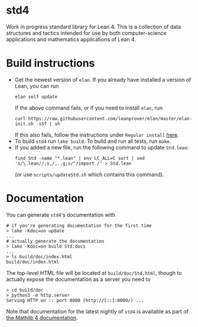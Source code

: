 # std4

Work in progress standard library for Lean 4. This is a collection of data structures and tactics intended for use by both computer-science applications and mathematics applications of Lean 4.

# Build instructions

* Get the newest version of `elan`. If you already have installed a version of Lean, you can run
  ```
  elan self update
  ```
  If the above command fails, or if you need to install `elan`, run
  ```
  curl https://raw.githubusercontent.com/leanprover/elan/master/elan-init.sh -sSf | sh
  ```
  If this also fails, follow the instructions under `Regular install` [here](https://leanprover-community.github.io/get_started.html).
* To build `std4` run `lake build`. To build and run all tests, run `make`.
* If you added a new file, run the following command to update `Std.lean`:
  ```
  find Std -name "*.lean" | env LC_ALL=C sort | sed 's/\.lean//;s,/,.,g;s/^/import /' > Std.lean
  ```
  (or use `scripts/updateStd.sh` which contains this command).

# Documentation

You can generate `std4`'s documentation with

```text
# if you're generating documentation for the first time
> lake -Kdoc=on update
...
# actually generate the documentation
> lake -Kdoc=on build Std:docs
...
> ls build/doc/index.html
build/doc/index.html
```

The top-level HTML file will be located at `build/doc/Std.html`, though to actually expose the
documentation as a server you need to

```text
> cd build/doc
> python3 -m http.server
Serving HTTP on :: port 8000 (http://[::]:8000/) ...
```

Note that documentation for the latest nightly of `std4` is available as part of [the Mathlib 4
documentation][mathlib4 docs].

[mathlib4 docs]: https://leanprover-community.github.io/mathlib4_docs/Std.html
